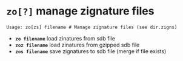 <!-- TITLE: zo -->

#  **`zo[?]`** manage zignature files


```text
Usage: zo[zs] filename # Manage zignature files (see dir.zigns)
```


- **`zo filename`** load zinatures from sdb file
- **`zoz filename`** load zinatures from gzipped sdb file
- **`zos filename`** save zignatures to sdb file (merge if file exists)

<p hidden>zo zoz zos</p>